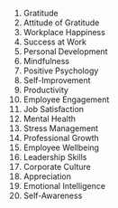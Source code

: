 1. Gratitude
2. Attitude of Gratitude
3. Workplace Happiness
4. Success at Work
5. Personal Development
6. Mindfulness
7. Positive Psychology
8. Self-Improvement
9. Productivity
10. Employee Engagement
11. Job Satisfaction
12. Mental Health
13. Stress Management
14. Professional Growth
15. Employee Wellbeing
16. Leadership Skills
17. Corporate Culture
18. Appreciation
19. Emotional Intelligence
20. Self-Awareness
